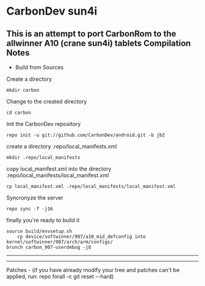 CarbonDev sun4i
===============
This is an attempt to port CarbonRom to the allwinner A10 (crane sun4i) tablets
Compilation Notes
-----------------

* Build from Sources

Create a directory

	mkdir carbon

Change to the created directory

	cd carbon

Init the CarbonDev repository

	repo init -u git://github.com/CarbonDev/android.git -b jb2

create a directory .repo/local_manifests.xml

	mkdir .repo/local_manifests

copy local_manifest.xml into the directory .repo/local_manifests/local_manifest.xml

	cp local_manifest.xml .repo/local_manifests/local_manifest.xml

Syncronyze the server

	repo sync -f -j16

finally you're ready to build it

	source build/envsetup.sh
        cp device/softwinner/907/a10_mid_defconfig into kernel/softwinner/907/arch/arm/configs/
	brunch carbon_907-userdebug -j8

--------------

--------------

Patches - (if you have already modify your tree and patches can't be applied, run: repo forall -c git reset --hard)
